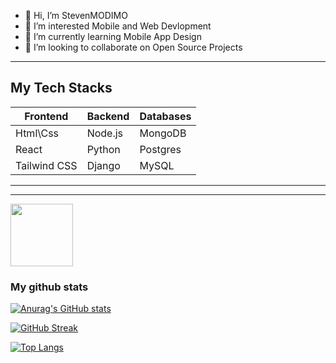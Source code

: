 - 👋 Hi, I’m StevenMODIMO
- 👀 I’m interested Mobile and Web Devlopment
- 🌱 I’m currently learning Mobile App Design
- 💞️ I’m looking to collaborate on Open Source Projects
---
## My Tech Stacks
|Frontend| Backend| Databases|
|------- | ------ | -------- |
| Html\Css | Node.js | MongoDB|
| React | Python | Postgres|
| Tailwind CSS | Django | MySQL|
---

---
<!---
StevenMODIMO/StevenMODIMO is a ✨ special ✨ repository because its `README.md` (this file) appears on your GitHub profile.
You can click the Preview link to take a look at your changes.
--->
<div id="header" align="start">
  <img src="https://media.giphy.com/media/M9gbBd9nbDrOTu1Mqx/giphy.gif" width="100"/>
</div>

### My github stats

[![Anurag's GitHub stats](https://github-readme-stats.vercel.app/api?username=StevenMODIMO&theme=transparent)](https://github.com/anuraghazra/github-readme-stats)

[![GitHub Streak](https://github-readme-streak-stats.herokuapp.com?user=StevenMODIMO&theme=transparent)](https://git.io/streak-stats)


[![Top Langs](https://github-readme-stats.vercel.app/api/top-langs/?username=StevenMODIMO&hide=html,css&theme=transparent)](https://github.com/anuraghazra/github-readme-stats)
